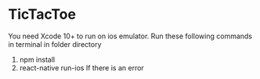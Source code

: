 # TicTacToe
You need Xcode 10+ to run on ios emulator.
Run these following commands in terminal in folder directory
1. npm install
2. react-native run-ios
If there is an error

